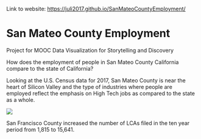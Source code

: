 Link to website: https://juli2017.github.io/SanMateoCountyEmployment/


# San Mateo County Employment
Project for MOOC Data Visualization for Storytelling and Discovery

How does the employment of people in San Mateo County California compare to the state of California?

Looking at the U.S. Census data for 2017, San Mateo County is near the heart of Silicon Valley and the type of industries where people are employed reflect the emphasis on High Tech jobs as compared to the state as a whole.


<img src="./img/LCAByWorkCityByFYSanFranciscoCounty.jpg" />  

San Francisco County increased the number of LCAs filed in the ten year period from 1,815 to 15,641.  
